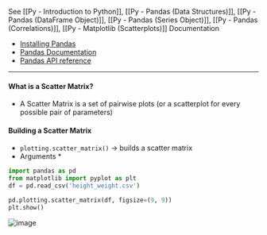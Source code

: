See [[Py - Introduction to Python]], [[Py - Pandas (Data Structures)]], [[Py - Pandas (DataFrame Object)]], [[Py - Pandas (Series Object)]], [[Py - Pandas (Correlations)]], [[Py - Matplotlib (Scatterplots)]]
Documentation
* [Installing Pandas](https://pandas.pydata.org/docs/getting_started/install.html)
* [Pandas Documentation](https://pandas.pydata.org/docs/)
* [Pandas API reference](https://pandas.pydata.org/docs/reference/index.html)

----

#### What is a Scatter Matrix?
* A Scatter Matrix is a set of pairwise plots (or a scatterplot for every possible pair of parameters)

#### Building a Scatter Matrix
* `plotting.scatter_matrix()` -> builds a scatter matrix
* Arguments
	* 
```python
import pandas as pd
from matplotlib import pyplot as plt
df = pd.read_csv('height_weight.csv')

pd.plotting.scatter_matrix(df, figsize=(9, 9))
plt.show()
```
![image](https://practicum-content.s3.us-west-1.amazonaws.com/resources/moved_Untitled_1_1656569039.png)